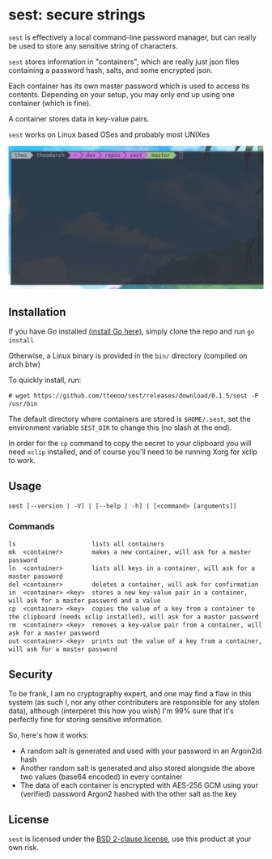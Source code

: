 # sest: secure strings

`sest` is effectively a local command-line password manager, but can really be used to store any sensitive string of characters.

`sest` stores information in "containers", which are really just json files containing a password hash, salts, and some encrypted json.

Each container has its own master password which is used to access its contents. Depending on your setup, you may only end up using one container (which is fine).

A container stores data in key-value pairs.

`sest` works on Linux based OSes and probably most UNIXes

![usage gif](https://raw.githubusercontent.com/tteeoo/sest/master/usage.gif)

## Installation
If you have Go installed [(install Go here)](https://golang.org/doc/install#install), simply clone the repo and run `go install` 

Otherwise, a Linux binary is provided in the `bin/` directory (compiled on arch btw)

To quickly install, run:
```
# wget https://github.com/tteeoo/sest/releases/download/0.1.5/sest -P /usr/bin
```

The default directory where containers are stored is `$HOME/.sest`, set the environment variable `SEST_DIR` to change this (no slash at the end).

In order for the `cp` command to copy the secret to your clipboard you will need `xclip` installed, and of course you'll need to be running Xorg for xclip to work.

## Usage
`sest [--version | -V] | [--help | -h] | [<command> [arguments]]`

### Commands
```
ls                     lists all containers
mk  <container>        makes a new container, will ask for a master password
ln  <container>        lists all keys in a container, will ask for a master password
del <container>        deletes a container, will ask for confirmation
in  <container> <key>  stores a new key-value pair in a container, will ask for a master password and a value
cp  <container> <key>  copies the value of a key from a container to the clipboard (needs xclip installed), will ask for a master password
rm  <container> <key>  removes a key-value pair from a container, will ask for a master password
out <container> <key>  prints out the value of a key from a container, will ask for a master password
```

## Security
To be frank, I am no cryptography expert, and one may find a flaw in this system (as such I, nor any other contributers are responsible for any stolen data), although (interperet this how you wish) I'm 99% sure that it's perfectly fine for storing sensitive information.

So, here's how it works:

* A random salt is generated and used with your password in an Argon2id hash
* Another random salt is generated and also stored alongside the above two values (base64 encoded) in every container
* The data of each container is encrypted with AES-256 GCM using your (verified) password Argon2 hashed with the other salt as the key

## License

`sest` is licensed under the [BSD 2-clause license](https://github.com/tteeoo/sest/blob/master/LICENSE), use this product at your own risk.
